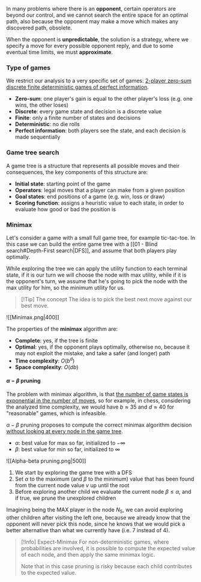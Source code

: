 In many problems where there is an **opponent**, certain operators are beyond our control, and we cannot search the entire space for an optimal path, also because the opponent may make a move which makes any discovered path, obsolete.

When the opponent is **unpredictable**, the solution is a strategy, where we specify a move for every possible opponent reply, and due to some eventual time limits, we must **approximate**.

### Type of games
We restrict our analysis to a very specific set of games: <u>2-player zero-sum discrete finite deterministic games of perfect information</u>.
- **Zero-sum**: one player's gain is equal to the other player's loss (e.g. one wins, the other loses)
- **Discrete**: every game state and decision is a discrete value
- **Finite**: only a finite number of states and decisions
- **Deterministic**: no die rolls
- **Perfect information**: both players see the state, and each decision is made sequentially

### Game tree search
A game tree is a structure that represents all possible moves and their consequences, the key components of this structure are:
- **Initial state**: starting point of the game
- **Operators**: legal moves that a player can make from a given position
- **Goal states**: end positions of a game (e.g. win, loss or draw)
- **Scoring function**: assigns a heuristic value to each state, in order to evaluate how good or bad the position is

### Minimax
Let's consider a game with a small full game tree, for example tic-tac-toe.
In this case we can build the entire game tree with a [[01 - Blind search#Depth-First search|DFS]], and assume that both players play optimally.

While exploring the tree we can apply the utility function to each terminal state, if it is our turn we will choose the node with max utility, while if it is the opponent's turn, we assume that he's going to pick the node with the max utility for him, so the minimum utility for us.

>[!Tip] The concept
>The idea is to pick the best next move against our best move.

![[Minimax.png|400]]

The properties of the **minimax** algorithm are:
- **Complete**: yes, if the tree is finite
- **Optimal**: yes, if the opponent plays optimally, otherwise no, because it may not exploit the mistake, and take a safer (and longer) path
- **Time complexity**: $O(b^d)$
- **Space complexity**: $O(db)$
#### $\alpha-\beta$ pruning
The problem with minimax algorithm, is that <u>the number of game states is exponential in the number of moves</u>, so for example, in chess, considering the analyzed time complexity, we would have $b\approx 35$ and $d\approx 40$ for "reasonable" games, which is infeasible.

$\alpha-\beta$ pruning proposes to compute the correct minimax algorithm decision <u>without looking at every node in the game tree</u>.
- $\alpha$: best value for max so far, initialized to $-\infty$
- $\beta$: best value for min so far, initialized to $\infty$

![[Alpha-beta pruning.png|500]]

1. We start by exploring the game tree with a DFS
2. Set $\alpha$ to the maximum (and $\beta$ to the minimum) value that has been found from the current node value $v$ up until the root
3. Before exploring another child we evaluate the current node $\beta\leq\alpha$, and if true, we prune the unexplored children

Imagining being the MAX player in the node $N_5$, we can avoid exploring other children after visiting the left one, because we already know that the opponent will never pick this node, since he knows that we would pick a better alternative than what we currently have (i.e. $7$ instead of $4$).


>[!Info] Expect-Minimax
>For non-deterministic games, where probabilities are involved, it is possible to compute the expected value of each node, and then apply the same minimax logic.
>
>Note that in this case pruning is risky because each child contributes to the expected value.

